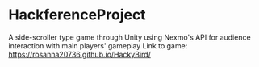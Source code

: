 # HackferenceProject
A side-scroller type game through Unity using Nexmo's API for audience interaction with main players' gameplay
Link to game: https://rosanna20736.github.io/HackyBird/
